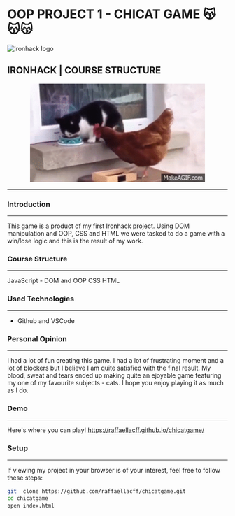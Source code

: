 

# OOP PROJECT 1 - CHICAT GAME :kissing_cat::kissing_cat::kissing_cat:

<img src="https://i.imgur.com/1QgrNNw.png" alt="ironhack logo">

## IRONHACK | COURSE STRUCTURE

<p align="center">
  <img src="images/pG72KU.gif" width="400" alt="chicken gif">
</p>




---

### Introduction
---
This game is a product of my first Ironhack project. Using DOM manipulation and OOP, CSS and HTML we were tasked to do a game with a win/lose logic and this is the result of my work. 

### Course Structure
---
JavaScript - DOM and OOP
CSS
HTML

### Used Technologies
---
- Github and VSCode

### Personal Opinion
---
I had a lot of fun creating this game. I had a lot of frustrating moment and a lot of blockers but I believe I am quite satisfied with the final result. My blood, sweat and tears ended up making quite an ejoyable game featuring my one of my favourite subjects - cats. I hope you enjoy playing it as much as I do.

### Demo
---
Here's where you can play! https://raffaellacff.github.io/chicatgame/


### Setup
--- 

If viewing my project in your browser is of your interest, feel free to follow these steps:
```bash
git  clone https://github.com/raffaellacff/chicatgame.git
cd chicatgame
open index.html
```
